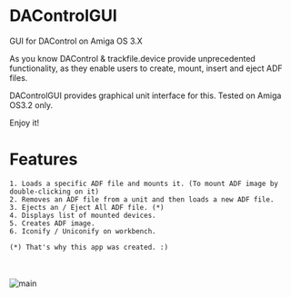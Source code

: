 # DAControlGUI
GUI for DAControl on Amiga OS 3.X

As you know DAControl & trackfile.device provide unprecedented functionality, 
as they enable users to create, mount, insert and eject ADF files. 
	
DAControlGUI provides graphical unit interface for this. 
Tested on Amiga OS3.2 only.

Enjoy it!

# Features
	1. Loads a specific ADF file and mounts it. (To mount ADF image by double-clicking on it) 
	2. Removes an ADF file from a unit and then loads a new ADF file.
	3. Ejects an / Eject All ADF file. (*)
	4. Displays list of mounted devices.
	5. Creates ADF image.
	6. Iconify / Uniconify on workbench.

	(*) That's why this app was created. :)
  
  
<br><br>
![main](https://raw.githubusercontent.com/emartisoft/DAControlGUI/main/screenshot/main.png)
